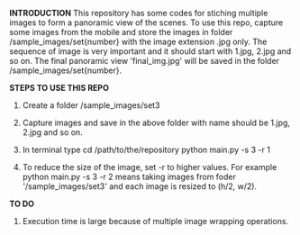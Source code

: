 **INTRODUCTION**
This repository has some codes for stiching multiple images to form a panoramic view of the scenes. To use this repo, capture some images from the mobile and store the images in folder /sample_images/set{number} with the image extension .jpg only. The sequence of image is very important and it should start with 1.jpg, 2.jpg and so on. The final panoramic view 'final_img.jpg' will be saved in the folder /sample_images/set{number}. 



**STEPS TO USE THIS REPO**
1. Create a folder /sample_images/set3
2. Capture images and save in the above folder with name should be 1.jpg, 2.jpg and so on.
3. In terminal type 
cd /path/to/the/repository
python main.py -s 3 -r 1


4. To reduce the size of the image, set -r to higher values. 
For example  python main.py -s 3 -r 2 means taking images from foder '/sample_images/set3' and each image is resized to (h/2, w/2).





**TO DO**
1. Execution time is large because of multiple image wrapping operations.


